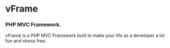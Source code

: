 # vFrame
### PHP MVC Framework.

vFrame is a PHP MVC Framework built to make your life as a developer a lot fun and stress free.
